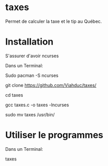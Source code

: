 # taxes
Permet de calculer la taxe et le tip au Québec.


# Installation
S'assurer d'avoir ncurses

Dans un Terminal:

Sudo pacman -S ncurses

git clone https://github.com/Viahduc/taxes/

cd taxes

gcc taxes.c -o taxes -lncurses

sudo mv taxes /usr/bin/

# Utiliser le programmes
Dans un Terminal:

taxes
